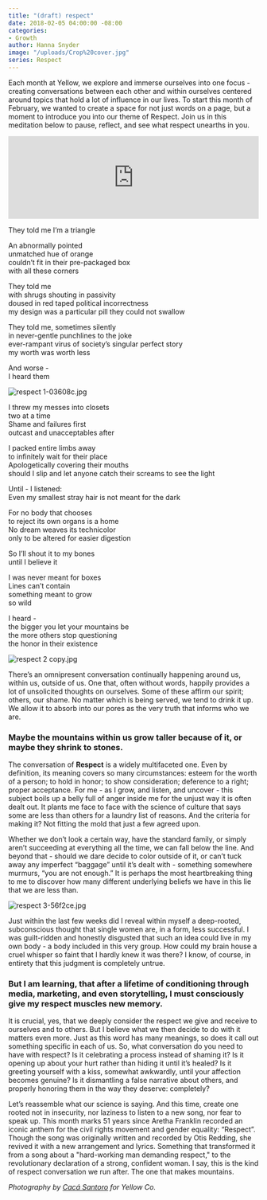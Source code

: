 ```yaml
---
title: "(draft) respect"
date: 2018-02-05 04:00:00 -08:00
categories:
- Growth
author: Hanna Snyder
image: "/uploads/Crop%20cover.jpg"
series: Respect
---
```


Each month at Yellow, we explore and immerse ourselves into one focus - creating conversations between each other and within ourselves centered around topics that hold a lot of influence in our lives. To start this month of February, we wanted to create a space for not just words on a page, but a moment to introduce you into our theme of Respect. Join us in this meditation below to pause, reflect, and see what respect unearths in you.

<iframe width="100%" height="166" scrolling="no" frameborder="no" allow="autoplay" src="https://w.soundcloud.com/player/?url=https%3A//api.soundcloud.com/tracks/394035324&color=%23393939&auto_play=false&hide_related=false&show_comments=true&show_user=true&show_reposts=false&show_teaser=true"></iframe>

They told me I’m a triangle

An abnormally pointed\
unmatched hue of orange\
couldn’t fit in their pre-packaged box\
with all these corners

They told me\
with shrugs shouting in passivity\
doused in red taped political incorrectness\
my design was a particular pill they could not swallow

They told me, sometimes silently\
in never-gentle punchlines to the joke\
ever-rampant virus of society’s singular perfect story\
my worth was worth less

And worse -\
I heard them

![respect 1-03608c.jpg](/uploads/respect%201-03608c.jpg)

I threw my messes into closets\
two at a time\
Shame and failures first\
outcast and unacceptables after

I packed entire limbs away\
to infinitely wait for their place\
Apologetically covering their mouths\
should I slip and let anyone catch their screams to see the light

Until - I listened:\
Even my smallest stray hair is not meant for the dark

For no body that chooses\
to reject its own organs is a home\
No dream weaves its technicolor\
only to be altered for easier digestion

So I’ll shout it to my bones\
until I believe it

I was never meant for boxes\
Lines can’t contain\
something meant to grow\
so wild

I heard -\
the bigger you let your mountains be\
the more others stop questioning\
the honor in their existence

![respect 2 copy.jpg](/uploads/respect%202%20copy.jpg)

There’s an omnipresent conversation continually happening around us, within us, outside of us. One that, often without words, happily provides a lot of unsolicited thoughts on ourselves. Some of these affirm our spirit; others, our shame. No matter which is being served, we tend to drink it up. We allow it to absorb into our pores as the very truth that informs who we are.

### Maybe the mountains within us grow taller because of it, or maybe they shrink to stones.

The conversation of **Respect** is a widely multifaceted one. Even by definition, its meaning covers so many circumstances: esteem for the worth of a person; to hold in honor; to show consideration; deference to a right; proper acceptance. For me - as I grow, and listen, and uncover - this subject boils up a belly full of anger inside me for the unjust way it is often dealt out. It plants me face to face with the science of culture that says some are less than others for a laundry list of reasons. And the criteria for making it? Not fitting the mold that just a few agreed upon.

Whether we don’t look a certain way, have the standard family, or simply aren’t succeeding at everything all the time, we can fall below the line. And beyond that - should we dare decide to color outside of it, or can’t tuck away any imperfect “baggage” until it’s dealt with - something somewhere murmurs, “you are not enough.” It is perhaps the most heartbreaking thing to me to discover how many different underlying beliefs we have in this lie that we are less than.

![respect 3-56f2ce.jpg](/uploads/respect%203-56f2ce.jpg)

Just within the last few weeks did I reveal within myself a deep-rooted, subconscious thought that single women are, in a form, less successful. I was guilt-ridden and honestly disgusted that such an idea could live in my own body - a body included in this very group. How could my brain house a cruel whisper so faint that I hardly knew it was there? I know, of course, in entirety that this judgment is completely untrue.

### But I am learning, that after a lifetime of conditioning through media, marketing, and even storytelling, I must consciously give my respect muscles new memory.

It is crucial, yes, that we deeply consider the respect we give and receive to ourselves and to others. But I believe what we then decide to do with it matters even more. Just as this word has many meanings, so does it call out something specific in each of us. So, what conversation do you need to have with respect? Is it celebrating a process instead of shaming it? Is it opening up about your hurt rather than hiding it until it’s healed? Is it greeting yourself with a kiss, somewhat awkwardly, until your affection becomes genuine? Is it dismantling a false narrative about others, and properly honoring them in the way they deserve: completely?

Let’s reassemble what our science is saying. And this time, create one rooted not in insecurity, nor laziness to listen to a new song, nor fear to speak up. This month marks 51 years since Aretha Franklin recorded an iconic anthem for the civil rights movement and gender equality: “Respect”. Though the song was originally written and recorded by Otis Redding, she revived it with a new arrangement and lyrics. Something that transformed it from a song about a "hard-working man demanding respect," to the revolutionary declaration of a strong, confident woman. I say, this is the kind of respect conversation we run after. The one that makes mountains.

*Photography by [Cacá Santoro](http://cacasantoro.com/) for Yellow Co.*
